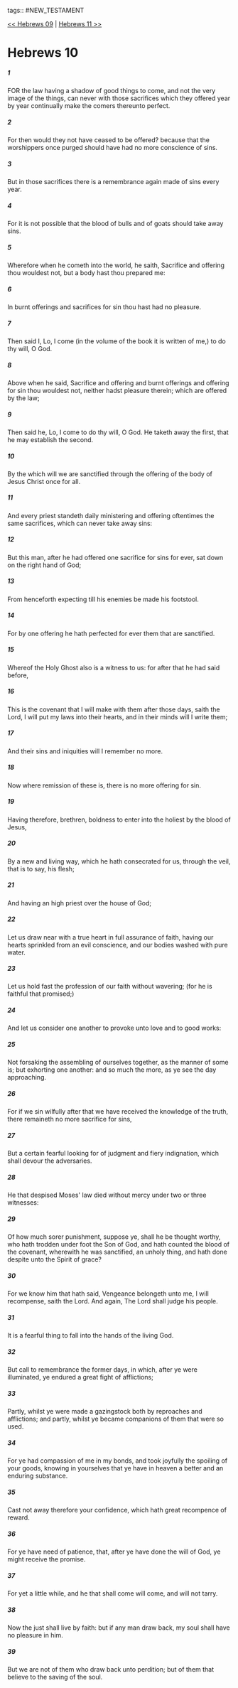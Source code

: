 tags:: #NEW_TESTAMENT

[<< Hebrews 09](NEW_TESTAMENT/19_Hebrews/Hebrews_09.md) | [Hebrews 11 >>](NEW_TESTAMENT/19_Hebrews/Hebrews_11.md)

# Hebrews 10

##### 1

FOR the law having a shadow of good things to come, and not the very image of the things, can never with those sacrifices which they offered year by year continually make the comers thereunto perfect.

##### 2

For then would they not have ceased to be offered? because that the worshippers once purged should have had no more conscience of sins.

##### 3

But in those sacrifices there is a remembrance again made of sins every year.

##### 4

For it is not possible that the blood of bulls and of goats should take away sins.

##### 5

Wherefore when he cometh into the world, he saith, Sacrifice and offering thou wouldest not, but a body hast thou prepared me:

##### 6

In burnt offerings and sacrifices for sin thou hast had no pleasure.

##### 7

Then said I, Lo, I come (in the volume of the book it is written of me,) to do thy will, O God.

##### 8

Above when he said, Sacrifice and offering and burnt offerings and offering for sin thou wouldest not, neither hadst pleasure therein; which are offered by the law;

##### 9

Then said he, Lo, I come to do thy will, O God. He taketh away the first, that he may establish the second.

##### 10

By the which will we are sanctified through the offering of the body of Jesus Christ once for all.

##### 11

And every priest standeth daily ministering and offering oftentimes the same sacrifices, which can never take away sins:

##### 12

But this man, after he had offered one sacrifice for sins for ever, sat down on the right hand of God;

##### 13

From henceforth expecting till his enemies be made his footstool.

##### 14

For by one offering he hath perfected for ever them that are sanctified.

##### 15

Whereof the Holy Ghost also is a witness to us: for after that he had said before,

##### 16

This is the covenant that I will make with them after those days, saith the Lord, I will put my laws into their hearts, and in their minds will I write them;

##### 17

And their sins and iniquities will I remember no more.

##### 18

Now where remission of these is, there is no more offering for sin.

##### 19

Having therefore, brethren, boldness to enter into the holiest by the blood of Jesus,

##### 20

By a new and living way, which he hath consecrated for us, through the veil, that is to say, his flesh;

##### 21

And having an high priest over the house of God;

##### 22

Let us draw near with a true heart in full assurance of faith, having our hearts sprinkled from an evil conscience, and our bodies washed with pure water.

##### 23

Let us hold fast the profession of our faith without wavering; (for he is faithful that promised;)

##### 24

And let us consider one another to provoke unto love and to good works:

##### 25

Not forsaking the assembling of ourselves together, as the manner of some is; but exhorting one another: and so much the more, as ye see the day approaching.

##### 26

For if we sin wilfully after that we have received the knowledge of the truth, there remaineth no more sacrifice for sins,

##### 27

But a certain fearful looking for of judgment and fiery indignation, which shall devour the adversaries.

##### 28

He that despised Moses' law died without mercy under two or three witnesses:

##### 29

Of how much sorer punishment, suppose ye, shall he be thought worthy, who hath trodden under foot the Son of God, and hath counted the blood of the covenant, wherewith he was sanctified, an unholy thing, and hath done despite unto the Spirit of grace?

##### 30

For we know him that hath said, Vengeance belongeth unto me, I will recompense, saith the Lord. And again, The Lord shall judge his people.

##### 31

It is a fearful thing to fall into the hands of the living God.

##### 32

But call to remembrance the former days, in which, after ye were illuminated, ye endured a great fight of afflictions;

##### 33

Partly, whilst ye were made a gazingstock both by reproaches and afflictions; and partly, whilst ye became companions of them that were so used.

##### 34

For ye had compassion of me in my bonds, and took joyfully the spoiling of your goods, knowing in yourselves that ye have in heaven a better and an enduring substance.

##### 35

Cast not away therefore your confidence, which hath great recompence of reward.

##### 36

For ye have need of patience, that, after ye have done the will of God, ye might receive the promise.

##### 37

For yet a little while, and he that shall come will come, and will not tarry.

##### 38

Now the just shall live by faith: but if any man draw back, my soul shall have no pleasure in him.

##### 39

But we are not of them who draw back unto perdition; but of them that believe to the saving of the soul.
